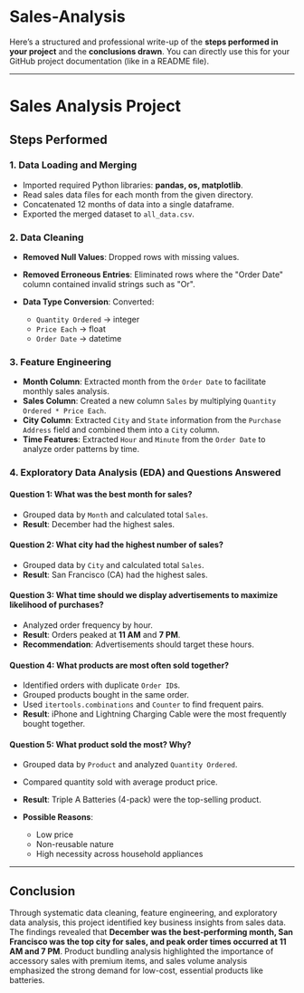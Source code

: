 # Sales-Analysis

Here’s a structured and professional write-up of the **steps performed in your project** and the **conclusions drawn**. You can directly use this for your GitHub project documentation (like in a README file).

---

# Sales Analysis Project

## Steps Performed

### 1. Data Loading and Merging

* Imported required Python libraries: **pandas, os, matplotlib**.
* Read sales data files for each month from the given directory.
* Concatenated 12 months of data into a single dataframe.
* Exported the merged dataset to `all_data.csv`.

### 2. Data Cleaning

* **Removed Null Values**: Dropped rows with missing values.
* **Removed Erroneous Entries**: Eliminated rows where the "Order Date" column contained invalid strings such as "Or".
* **Data Type Conversion**: Converted:

  * `Quantity Ordered` → integer
  * `Price Each` → float
  * `Order Date` → datetime

### 3. Feature Engineering

* **Month Column**: Extracted month from the `Order Date` to facilitate monthly sales analysis.
* **Sales Column**: Created a new column `Sales` by multiplying `Quantity Ordered * Price Each`.
* **City Column**: Extracted `City` and `State` information from the `Purchase Address` field and combined them into a `City` column.
* **Time Features**: Extracted `Hour` and `Minute` from the `Order Date` to analyze order patterns by time.

### 4. Exploratory Data Analysis (EDA) and Questions Answered

#### Question 1: What was the best month for sales?

* Grouped data by `Month` and calculated total `Sales`.
* **Result**: December had the highest sales.

#### Question 2: What city had the highest number of sales?

* Grouped data by `City` and calculated total `Sales`.
* **Result**: San Francisco (CA) had the highest sales.

#### Question 3: What time should we display advertisements to maximize likelihood of purchases?

* Analyzed order frequency by hour.
* **Result**: Orders peaked at **11 AM** and **7 PM**.
* **Recommendation**: Advertisements should target these hours.

#### Question 4: What products are most often sold together?

* Identified orders with duplicate `Order ID`s.
* Grouped products bought in the same order.
* Used `itertools.combinations` and `Counter` to find frequent pairs.
* **Result**: iPhone and Lightning Charging Cable were the most frequently bought together.

#### Question 5: What product sold the most? Why?

* Grouped data by `Product` and analyzed `Quantity Ordered`.
* Compared quantity sold with average product price.
* **Result**: Triple A Batteries (4-pack) were the top-selling product.
* **Possible Reasons**:

  * Low price
  * Non-reusable nature
  * High necessity across household appliances

---

## Conclusion

Through systematic data cleaning, feature engineering, and exploratory data analysis, this project identified key business insights from sales data. The findings revealed that **December was the best-performing month, San Francisco was the top city for sales, and peak order times occurred at 11 AM and 7 PM**. Product bundling analysis highlighted the importance of accessory sales with premium items, and sales volume analysis emphasized the strong demand for low-cost, essential products like batteries.
